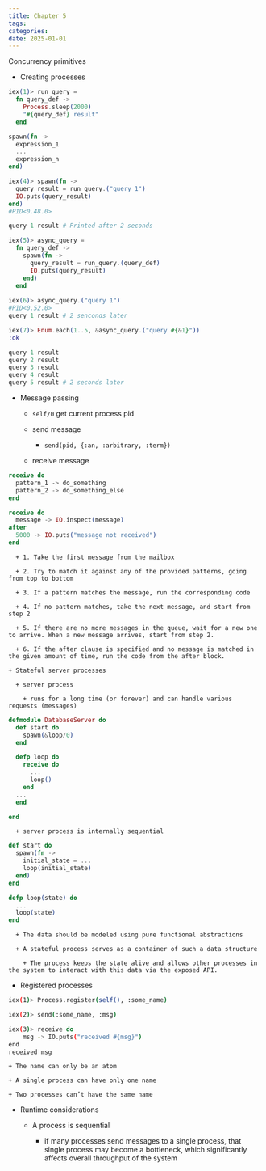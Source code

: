 ```yaml
---
title: Chapter 5
tags:
categories:
date: 2025-01-01
---
```

Concurrency primitives

  + Creating processes


```elixir
iex(1)> run_query =
  fn query_def ->
    Process.sleep(2000)
    "#{query_def} result"
  end

spawn(fn ->
  expression_1
  ...
  expression_n
end)

iex(4)> spawn(fn ->
  query_result = run_query.("query 1")
  IO.puts(query_result)
end)
#PID<0.48.0>

query 1 result # Printed after 2 seconds

iex(5)> async_query =
  fn query_def ->
    spawn(fn ->
      query_result = run_query.(query_def)
      IO.puts(query_result)
    end)
  end
  
iex(6)> async_query.("query 1")
#PID<0.52.0>
query 1 result # 2 senconds later

iex(7)> Enum.each(1..5, &async_query.("query #{&1}"))
:ok

query 1 result
query 2 result
query 3 result
query 4 result
query 5 result # 2 seconds later
```

  + Message passing


    + `self/0` get current process pid

    + send message

      + `send(pid, {:an, :arbitrary, :term})`

    + receive message

```elixir
receive do
  pattern_1 -> do_something
  pattern_2 -> do_something_else
end

receive do
  message -> IO.inspect(message)
after
  5000 -> IO.puts("message not received")
end
```

      + 1. Take the first message from the mailbox

      + 2. Try to match it against any of the provided patterns, going from top to bottom

      + 3. If a pattern matches the message, run the corresponding code

      + 4. If no pattern matches, take the next message, and start from step 2

      + 5. If there are no more messages in the queue, wait for a new one to arrive. When a new message arrives, start from step 2.

      + 6. If the after clause is specified and no message is matched in the given amount of time, run the code from the after block.

    + Stateful server processes

      + server process

        + runs for a long time (or forever) and can handle various requests (messages)

```elixir
defmodule DatabaseServer do
  def start do
  	spawn(&loop/0)
  end

  defp loop do
    receive do
      ...
      loop()
  	end
  ...
  end

end
```

      + server process is internally sequential

```elixir
def start do
  spawn(fn ->
    initial_state = ...
    loop(initial_state)
  end)
end

defp loop(state) do
  ...
  loop(state)
end
```

      + The data should be modeled using pure functional abstractions

      + A stateful process serves as a container of such a data structure

        + The process keeps the state alive and allows other processes in the system to interact with this data via the exposed API.

  + Registered processes


```bash
iex(1)> Process.register(self(), :some_name)

iex(2)> send(:some_name, :msg)

iex(3)> receive do
	msg -> IO.puts("received #{msg}")
end
received msg
```

    + The name can only be an atom

    + A single process can have only one name

    + Two processes can’t have the same name

  + Runtime considerations

    + A process is sequential

      + if many processes send messages to a single process, that single process may become a bottleneck, which significantly affects overall throughput of the system
